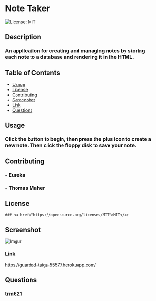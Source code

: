 # Note Taker
  ![License: MIT](https://img.shields.io/badge/License-MIT-yellow.svg)
  ## Description
  ### An application for creating and managing notes by storing each note to a database and rendering it in the HTML.
  ## Table of Contents
  - <a href="#usage">Usage</a>
  - <a href="#license">License</a>
  - <a href="#contributing">Contributing</a>
  - <a href="#screenshot">Screenshot</a>
  - <a href="#link">Link</a>
  - <a href="#questions">Questions</a>
  ## Usage
  ### Click the button to begin, then press the plus icon to create a new note. Then click the floppy disk to save your note.
  ## Contributing
  ### - Eureka 
  ### - Thomas Maher
  ## License
    ### <a href="https://opensource.org/licenses/MIT">MIT</a>
  ## Screenshot
  ![Imgur](https://imgur.com/XKdpLc2.png)
  ### Link
  https://guarded-taiga-55577.herokuapp.com/
  ## Questions
  ### <a href="https://www.github.com/trm621">trm621</a>
